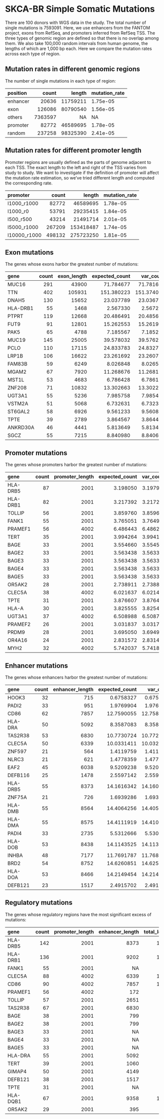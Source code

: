 SKCA-BR Simple Somatic Mutations
================

There are 100 donors with WGS data in the study. The total number of
single mutations is 7593091. Here, we use enhancers from the FANTOM
project, exons from RefSeq, and promoters inferred from RefSeq TSS. The
three types of genomic region are defined so that there is no overlap
among them. We also take 100,000 random intervals from human genome, the
lengths of which are 1,000 bp each. Here we compare the mutation rates
across each type of region.

## Mutation rates in different genomic regions

The number of single mutations in each type of region:

| position |   count |   length | mutation\_rate |
| :------- | ------: | -------: | :------------- |
| enhancer |   20636 | 11759211 | 1.75e-05       |
| exon     |  126086 | 80790540 | 1.56e-05       |
| others   | 7363597 |       NA | NA             |
| promoter |   82772 | 46589695 | 1.78e-05       |
| random   |  237258 | 98325390 | 2.41e-05       |

## Mutation rates for different promoter length

Promoter regions are usually defined as the parts of genome adjacent to
each TSS. The exact length to the left and right of the TSS varies from
study to study. We want to investigate if the definition of promoter
will affect the mutation rate estimation, so we’ve tried different
length and computed the corresponding rate.

| promoter      |  count |    length | mutation\_rate |
| :------------ | -----: | --------: | :------------- |
| l1000\_r1000  |  82772 |  46589695 | 1.78e-05       |
| l1000\_r0     |  53791 |  29235415 | 1.84e-05       |
| l500\_r500    |  43214 |  21491714 | 2.01e-05       |
| l5000\_r1000  | 267209 | 153418487 | 1.74e-05       |
| l10000\_r1000 | 498132 | 275723250 | 1.81e-05       |

## Exon mutations

<!-- The transcripts whose exon harbor the greatest number of mutations: -->

The genes whose exons harbor the greatest number of
mutations:

| gene     | count | exon\_length | expected\_count | var\_count | log.p\_value |
| :------- | ----: | -----------: | --------------: | ---------: | -----------: |
| MUC16    |   291 |        43900 |       71.784677 |  71.781637 |     83.19240 |
| TTN      |   402 |       105931 |      151.380223 | 151.374066 |     63.16541 |
| DNAH5    |   130 |        15652 |       23.037789 |  23.036784 |     52.61472 |
| HLA-DRB1 |    55 |         1468 |        2.567330 |   2.567211 |     51.67680 |
| PTPRT    |   119 |        12668 |       20.486491 |  20.485605 |     49.49759 |
| FUT9     |    91 |        12801 |       15.262553 |  15.261998 |     38.97075 |
| PAK5     |    65 |         4788 |        7.185567 |   7.185257 |     38.31705 |
| MUC19    |   145 |        25005 |       39.578032 |  39.576259 |     37.32643 |
| PCLO     |   110 |        17115 |       24.833783 |  24.832759 |     35.42171 |
| LRP1B    |   106 |        16622 |       23.261692 |  23.260705 |     35.19159 |
| FAM83B   |    59 |         6249 |        8.026848 |   8.026538 |     30.19768 |
| MGAM2    |    67 |         7920 |       11.268676 |  11.268197 |     28.90195 |
| MST1L    |    53 |         4683 |        6.786428 |   6.786158 |     28.44308 |
| ZNF208   |    71 |        10832 |       13.302663 |  13.302200 |     27.81888 |
| UGT3A1   |    55 |         5236 |        7.985758 |   7.985429 |     26.87785 |
| VSTM2A   |    51 |         5068 |        6.732631 |   6.732361 |     26.81713 |
| ST6GAL2  |    58 |         6926 |        9.561233 |   9.560857 |     25.57724 |
| TPTE     |    39 |         2789 |        3.864567 |   3.864400 |     25.04701 |
| ANKRD30A |    46 |         4441 |        5.813649 |   5.813414 |     25.04359 |
| SGCZ     |    55 |         7215 |        8.840980 |   8.840645 |     24.81139 |

## Promoter mutations

<!-- The transcripts whose promoters harbor the greatest number of mutations: -->

The genes whose promoters harbor the greatest number of
mutations:

| gene     | count | promoter\_length | expected\_count | var\_count | log.p\_value |
| :------- | ----: | ---------------: | --------------: | ---------: | -----------: |
| HLA-DRB5 |    87 |             2001 |        3.198050 |   3.197935 |     89.77163 |
| HLA-DRB1 |    82 |             2001 |        3.217392 |   3.217276 |     82.44183 |
| TOLLIP   |    56 |             2001 |        3.859760 |   3.859618 |     43.65035 |
| FANK1    |    55 |             2001 |        3.765051 |   3.764909 |     43.04123 |
| PRAMEF1  |    56 |             4002 |        6.486443 |   6.486214 |     32.14418 |
| TERT     |    35 |             2001 |        3.994264 |   3.994113 |     20.64774 |
| BAGE     |    33 |             2001 |        3.554660 |   3.554530 |     20.25833 |
| BAGE2    |    33 |             2001 |        3.563438 |   3.563308 |     20.22667 |
| BAGE3    |    33 |             2001 |        3.563438 |   3.563308 |     20.22667 |
| BAGE4    |    33 |             2001 |        3.563438 |   3.563308 |     20.22667 |
| BAGE5    |    33 |             2001 |        3.563438 |   3.563308 |     20.22667 |
| OR5AK2   |    28 |             2001 |        2.738911 |   2.738823 |     18.37852 |
| CLEC5A   |    38 |             4002 |        6.021637 |   6.021437 |     17.63205 |
| TPTE     |    31 |             2001 |        3.876607 |   3.876462 |     17.30077 |
| HLA-A    |    30 |             2001 |        3.825555 |   3.825408 |     16.54731 |
| UGT3A1   |    37 |             4002 |        6.508988 |   6.508752 |     15.78442 |
| PRAMEF2  |    26 |             2001 |        3.031837 |   3.031736 |     15.34649 |
| PRDM9    |    28 |             2001 |        3.695050 |   3.694913 |     15.13662 |
| OR4A16   |    24 |             2001 |        2.831572 |   2.831482 |     14.12184 |
| MYH2     |    32 |             4002 |        5.742037 |   5.741838 |     13.54133 |

## Enhancer mutations

<!-- The transcripts whose enhancers harbor the greatest number of mutations: -->

The genes whose enhancers harbor the greatest number of
mutations:

| gene     | count | enhancer\_length | expected\_count | var\_count | log.p\_value |
| :------- | ----: | ---------------: | --------------: | ---------: | -----------: |
| HOOK3    |    32 |              715 |       0.6758327 |  0.6758164 |     41.14985 |
| PADI2    |    33 |              951 |       1.9769904 |  1.9768766 |     28.00316 |
| CD86     |    62 |             7857 |      12.7590055 | 12.7583720 |     22.38057 |
| HLA-DRA  |    50 |             5092 |       8.3587083 |  8.3582865 |     21.92883 |
| TAS2R38  |    53 |             6830 |      10.7730724 | 10.7725458 |     19.49945 |
| CLEC5A   |    50 |             6339 |      10.0331411 | 10.0326487 |     18.67392 |
| ZNF597   |    21 |              564 |       1.4119759 |  1.4118763 |     17.14646 |
| NLRC3    |    21 |              621 |       1.4778359 |  1.4777340 |     16.75791 |
| EAF2     |    45 |             6038 |       9.5209238 |  9.5204635 |     16.07204 |
| DEFB116  |    25 |             1478 |       2.5597142 |  2.5595685 |     16.05271 |
| HLA-DRB5 |    55 |             8373 |      14.1616342 | 14.1608964 |     15.81700 |
| ZNF75A   |    21 |              726 |       1.6939286 |  1.6938184 |     15.60254 |
| HLA-DMB  |    55 |             8564 |      14.4064256 | 14.4056800 |     15.51145 |
| HLA-DMA  |    55 |             8575 |      14.4111919 | 14.4104466 |     15.50557 |
| PADI4    |    33 |             2735 |       5.5312666 |  5.5309518 |     14.75102 |
| HLA-DOB  |    53 |             8438 |      14.1143525 | 14.1136226 |     14.69806 |
| INHBA    |    48 |             7177 |      11.7691787 | 11.7685698 |     14.69093 |
| BRD2     |    54 |             8752 |      14.6260851 | 14.6253324 |     14.66515 |
| HLA-DOA  |    53 |             8466 |      14.2149454 | 14.2142101 |     14.57721 |
| DEFB121  |    23 |             1517 |       2.4915702 |  2.4914540 |     14.32831 |

## Regulatory mutations

<!-- The transcripts whose regulatory regions have the most significant excess of mutations: -->

The genes whose regulatory regions have the most significant excess of
mutations:

| gene     | count | promoter\_length | enhancer\_length | total\_length | expected\_count | log.p\_value |
| :------- | ----: | ---------------: | ---------------: | ------------: | --------------: | -----------: |
| HLA-DRB5 |   142 |             2001 |             8373 |         10374 |       17.359684 |     76.89874 |
| HLA-DRB1 |   136 |             2001 |             9202 |         11203 |       18.735846 |     67.55288 |
| FANK1    |    55 |             2001 |               NA |          2001 |        3.765051 |     43.04123 |
| CLEC5A   |    88 |             4002 |             6339 |         10341 |       16.054778 |     35.06146 |
| CD86     |    90 |             4002 |             7857 |         11859 |       18.799167 |     31.56365 |
| PRAMEF1  |    56 |             4002 |              172 |          4174 |        6.878431 |     30.88402 |
| TOLLIP   |    57 |             2001 |             2651 |          4652 |        9.503698 |     24.91783 |
| TAS2R38  |    67 |             2001 |             6830 |          8831 |       13.846112 |     24.00780 |
| BAGE     |    38 |             2001 |              799 |          2800 |        4.519643 |     21.73411 |
| BAGE2    |    38 |             2001 |              799 |          2800 |        4.528421 |     21.70579 |
| BAGE3    |    33 |             2001 |               NA |          2001 |        3.563438 |     20.22667 |
| BAGE4    |    33 |             2001 |               NA |          2001 |        3.563438 |     20.22667 |
| BAGE5    |    33 |             2001 |               NA |          2001 |        3.563438 |     20.22667 |
| HLA-DRA  |    55 |             2001 |             5092 |          7093 |       11.450270 |     19.74275 |
| TERT     |    39 |             2001 |             1060 |          3061 |        5.849224 |     18.86468 |
| GIMAP4   |    50 |             2001 |             4149 |          6150 |       10.094181 |     18.56808 |
| DEFB121  |    38 |             2001 |             1517 |          3518 |        5.827790 |     18.09039 |
| TPTE     |    31 |             2001 |               NA |          2001 |        3.876607 |     17.30077 |
| HLA-DQB1 |    67 |             2001 |             9358 |         11359 |       18.915924 |     17.08893 |
| OR5AK2   |    29 |             2001 |              395 |          2396 |        3.429968 |     16.86024 |
